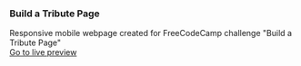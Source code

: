 ### Build a Tribute Page
Responsive mobile webpage created for FreeCodeCamp challenge "Build a Tribute Page"   
[Go to live preview](https://liviulvu.github.io/build-tribute-page-free-code-camp/)
